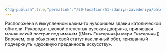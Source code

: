 ```yaml
---
{"dg-publish":true,"permalink":"/50-location/51-zdaniya-zavedeniya/baletnaya-shkola-konkordiya/","tags":["локация/заведение"]}
---
```


Расположена в выкупленном каким-то нуворишем здании католической обители. Руководит школой степенная русская дворянка, принявшая монашеский постриг под именем [[Мать Екатерина\|матери Екатерины]]. Впрочем, она объясняет свой статус как личный обет, призванный подчеркнуть «духовную преданность искусству».
